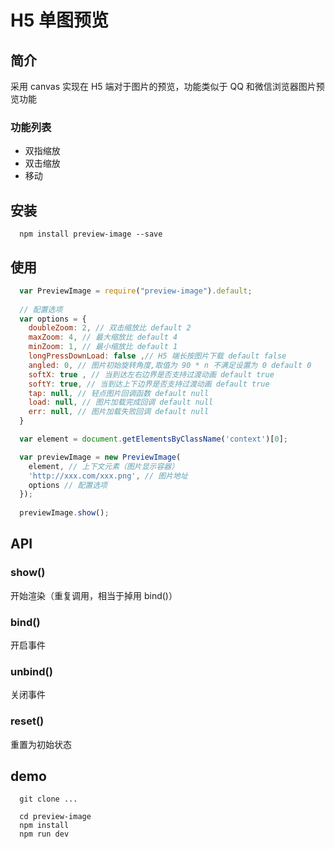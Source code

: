 # H5 单图预览

## 简介

采用 canvas 实现在 H5 端对于图片的预览，功能类似于 QQ 和微信浏览器图片预览功能
### 功能列表

+ 双指缩放
+ 双击缩放
+ 移动


## 安装

```shell
  npm install preview-image --save
```

## 使用
```javascript
  var PreviewImage = require("preview-image").default;
  
  // 配置选项
  var options = {
    doubleZoom: 2, // 双击缩放比 default 2
    maxZoom: 4, // 最大缩放比 default 4
    minZoom: 1, // 最小缩放比 default 1
    longPressDownLoad: false ,// H5 端长按图片下载 default false
    angled: 0, // 图片初始旋转角度,取值为 90 * n 不满足设置为 0 default 0 
    softX: true , // 当到达左右边界是否支持过渡动画 default true
    softY: true, // 当到达上下边界是否支持过渡动画 default true
    tap: null, // 轻点图片回调函数 default null
    load: null, // 图片加载完成回调 default null
    err: null, // 图片加载失败回调 default null
  }

  var element = document.getElementsByClassName('context')[0];

  var previewImage = new PreviewImage( 
    element, // 上下文元素（图片显示容器）
    'http://xxx.com/xxx.png', // 图片地址
    options // 配置选项
  });
  
  previewImage.show();
```

## API

### show()
开始渲染（重复调用，相当于掉用 bind()）

### bind()
开启事件

### unbind()
关闭事件

### reset()
重置为初始状态

## demo
```shell
  git clone ...

  cd preview-image
  npm install
  npm run dev
```
